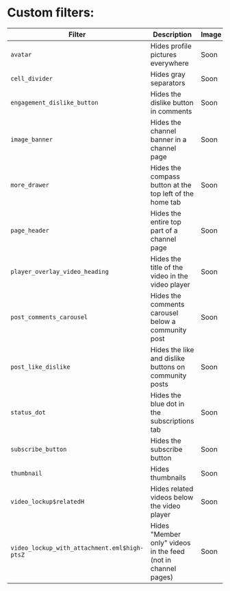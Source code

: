 # Custom filters:
| Filter                                  | Description                                                 | Image |
|-----------------------------------------|-------------------------------------------------------------|-------|
| `avatar`                                | Hides profile pictures everywhere                           | Soon  |
| `cell_divider`                          | Hides gray separators                                       | Soon  |
| `engagement_dislike_button`             | Hides the dislike button in comments                        | Soon  |
| `image_banner`                          | Hides the channel banner in a channel page                  | Soon  |
| `more_drawer`                           | Hides the compass button at the top left of the home tab    | Soon  |
| `page_header`                           | Hides the entire top part of a channel page                 | Soon  |
| `player_overlay_video_heading`          | Hides the title of the video in the video player            | Soon  |
| `post_comments_carousel`                | Hides the comments carousel below a community post          | Soon  |
| `post_like_dislike`                     | Hides the like and dislike buttons on community posts       | Soon  |
| `status_dot`                            | Hides the blue dot in the subscriptions tab                 | Soon  |
| `subscribe_button`                      | Hides the subscribe button                                  | Soon  |
| `thumbnail`                             | Hides thumbnails                                            | Soon  |
| `video_lockup$relatedH`                 | Hides related videos below the video player                 | Soon  |
| `video_lockup_with_attachment.eml$high-ptsZ` | Hides "Member only" videos in the feed (not in channel pages) | Soon  |
